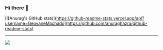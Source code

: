 ### Hi there 👋
[![Anurag's GitHub stats](https://github-readme-stats.vercel.app/api?username=GeovaneMachado](https://github.com/anuraghazra/github-readme-stats)
<hr>

<img align="center" src="https://github-readme-stats.vercel.app/api/top-langs/?username=GeovaneMachado&theme=tokyonight&show_icons=true" />


<!--
**GeovaneMachado/GeovaneMachado** is a ✨ _special_ ✨ repository because its `README.md` (this file) appears on your GitHub profile.

Here are some ideas to get you started:

- 🔭 I’m currently working on ...
- 🌱 I’m currently learning ...
- 👯 I’m looking to collaborate on ...
- 🤔 I’m looking for help with ...
- 💬 Ask me about ...
- 📫 How to reach me: ...
- 😄 Pronouns: ...
- ⚡ Fun fact: ...
-->
